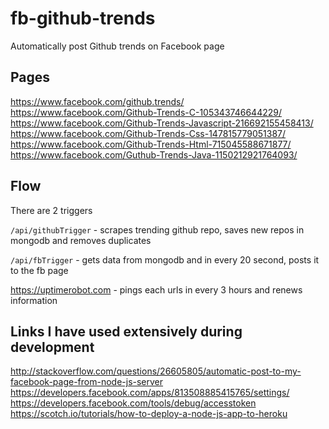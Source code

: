 # fb-github-trends
Automatically post Github trends on Facebook page


## Pages
https://www.facebook.com/github.trends/  
https://www.facebook.com/Github-Trends-C-105343746644229/  
https://www.facebook.com/Github-Trends-Javascript-216692155458413/  
https://www.facebook.com/Github-Trends-Css-147815779051387/  
https://www.facebook.com/Github-Trends-Html-715045588671877/  
https://www.facebook.com/Guthub-Trends-Java-1150212921764093/

## Flow
There are 2 triggers  

`/api/githubTrigger` - scrapes trending github repo, saves new repos in mongodb and removes duplicates  

`/api/fbTrigger` - gets data from mongodb and in every 20 second, posts it to the fb page   

https://uptimerobot.com - pings each urls in every 3 hours and renews information


## Links I have used extensively during development
http://stackoverflow.com/questions/26605805/automatic-post-to-my-facebook-page-from-node-js-server  
https://developers.facebook.com/apps/813508885415765/settings/
https://developers.facebook.com/tools/debug/accesstoken  
https://scotch.io/tutorials/how-to-deploy-a-node-js-app-to-heroku

